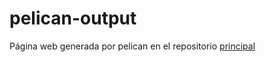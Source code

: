 # pelican-output
Página web generada por pelican en el repositorio [principal](https://github.com/FMP24/iaw-pelican)

